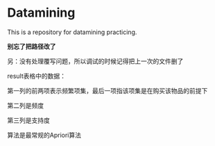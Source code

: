 # Datamining
This is a repository for datamining practicing.

**别忘了把路径改了**

另：没有处理覆写问题，所以调试的时候记得把上一次的文件删了

result表格中的数据：

第一列的前两项表示频繁项集，最后一项指该项集是在购买该物品的前提下

第二列是频度

第三列是支持度

算法是最常规的Apriori算法
